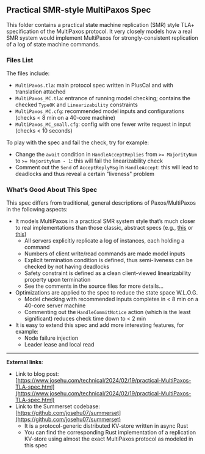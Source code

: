 ## Practical SMR-style MultiPaxos Spec

This folder contains a practical state machine replication (SMR) style TLA+ specification of the MultiPaxos protocol. It very closely models how a real SMR system would implement MultiPaxos for strongly-consistent replication of a log of state machine commands.

### Files List

The files include:

- `MultiPaxos.tla`: main protocol spec written in PlusCal and with translation attached
- `MultiPaxos_MC.tla`: entrance of running model checking; contains the checked `TypeOK` and `Linearizability` constraints
- `MultiPaxos_MC.cfg`: recommended model inputs and configurations (checks < 8 min on a 40-core machine)
- `MultiPaxos_MC_small.cfg`: config with one fewer write request in input (checks < 10 seconds)

To play with the spec and fail the check, try for example:

- Change the `await` condition in `HandleAcceptReplies` from `>= MajorityNum` to `>= MajorityNum - 1`: this will fail the linearizability check
- Comment out the `Send` of `AcceptReplyMsg` in `HandleAccept`: this will lead to deadlocks and thus reveal a certain "liveness" problem

### What’s Good About This Spec

This spec differs from traditional, general descriptions of Paxos/MultiPaxos in the following aspects:

- It models MultiPaxos in a practical SMR system style that’s much closer to real implementations than those classic, abstract specs (e.g., [this](https://github.com/josehu07/tla-examples/tree/master/specifications/Paxos) or [this](https://github.com/nano-o/MultiPaxos))
  - All servers explicitly replicate a log of instances, each holding a command
  - Numbers of client write/read commands are made model inputs
  - Explicit termination condition is defined, thus semi-liveness can be checked by not having deadlocks
  - Safety constraint is defined as a clean client-viewed linearizability property upon termination
  - See the comments in the source files for more details…
- Optimizations are applied to the spec to reduce the state space W.L.O.G.
  - Model checking with recommended inputs completes in < 8 min on a 40-core server machine
  - Commenting out the `HandleCommitNotice` action (which is the least significant) reduces check time down to < 2 min
- It is easy to extend this spec and add more interesting features, for example:
  - Node failure injection
  - Leader lease and local read

---

**External links**:

- Link to blog post: [https://www.josehu.com/technical/2024/02/19/practical-MultiPaxos-TLA-spec.html](https://www.josehu.com/technical/2024/02/19/practical-MultiPaxos-TLA-spec.html)
- Link to the Summerset codebase: [https://github.com/josehu07/summerset](https://github.com/josehu07/summerset)
  - It is a protocol-generic distributed KV-store written in async Rust
  - You can find the corresponding Rust implementation of a replication KV-store using almost the exact MultiPaxos protocol as modeled in this spec
